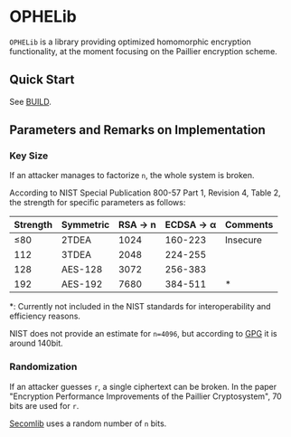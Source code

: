 # OPHELib

`OPHELib` is a library providing optimized homomorphic encryption functionality, at the moment focusing on the Paillier encryption scheme.

## Quick Start
See [BUILD](BUILD.md).

## Parameters and Remarks on Implementation
### Key Size
If an attacker manages to factorize `n`, the whole system is broken.

According to NIST Special Publication 800-57 Part 1, Revision 4, Table 2, the strength
for specific parameters as follows:

| Strength | Symmetric | RSA -> n | ECDSA -> α | Comments |
|----------|-----------|----------|------------|----------|
| ≤80      | 2TDEA     | 1024     | 160-223    | Insecure |
| 112      | 3TDEA     | 2048     | 224-255    |          |
| 128      | AES-128   | 3072     | 256-383    |          |
| 192      | AES-192   | 7680     | 384-511    | *        |

*: Currently not included in the NIST standards for interoperability and
efficiency reasons.

NIST does not provide an estimate for `n=4096`, but according to [GPG](https://www.gnupg.org/faq/gnupg-faq.html#please_use_ecc) it is around 140bit.

### Randomization
If an attacker guesses `r`, a single ciphertext can be broken. In the paper "Encryption Performance Improvements of the Paillier Cryptosystem", 70 bits are used for `r`.

[Secomlib](https://github.com/mihaitodor/SeComLib) uses a random number of `n` bits.
